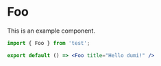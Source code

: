 # Foo

This is an example component.

```jsx
import { Foo } from 'test';

export default () => <Foo title="Hello dumi!" />
```
